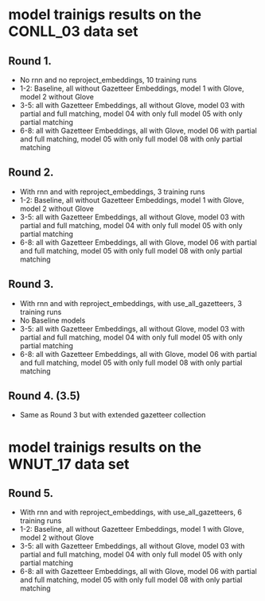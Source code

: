 # model trainigs results on the CONLL_03 data set


## Round 1.
- No rnn and no reproject_embeddings, 10 training runs
- 1-2: Baseline, all without Gazetteer Embeddings, model 1 with Glove, model 2 without Glove
- 3-5: all with Gazetteer Embeddings, all without Glove, model 03 with partial and full matching, model 04 with only full model 05 with only partial matching
- 6-8: all with Gazetteer Embeddings, all with Glove, model 06 with partial and full matching, model 05 with only full model 08 with only partial matching

## Round 2.
- With rnn and with reproject_embeddings, 3 training runs
- 1-2: Baseline, all without Gazetteer Embeddings, model 1 with Glove, model 2 without Glove
- 3-5: all with Gazetteer Embeddings, all without Glove, model 03 with partial and full matching, model 04 with only full model 05 with only partial matching
- 6-8: all with Gazetteer Embeddings, all with Glove, model 06 with partial and full matching, model 05 with only full model 08 with only partial matching

## Round 3.
- With rnn and with reproject_embeddings, with use_all_gazetteers, 3 training runs
- No Baseline models
- 3-5: all with Gazetteer Embeddings, all without Glove, model 03 with partial and full matching, model 04 with only full model 05 with only partial matching
- 6-8: all with Gazetteer Embeddings, all with Glove, model 06 with partial and full matching, model 05 with only full model 08 with only partial matching

## Round 4. (3.5)
- Same as Round 3 but with extended gazetteer collection

# model trainigs results on the WNUT_17 data set

## Round 5.
- With rnn and with reproject_embeddings, with use_all_gazetteers, 6 training runs
- 1-2: Baseline, all without Gazetteer Embeddings, model 1 with Glove, model 2 without Glove
- 3-5: all with Gazetteer Embeddings, all without Glove, model 03 with partial and full matching, model 04 with only full model 05 with only partial matching
- 6-8: all with Gazetteer Embeddings, all with Glove, model 06 with partial and full matching, model 05 with only full model 08 with only partial matching
